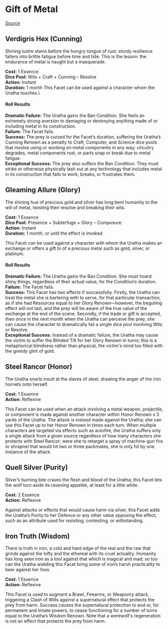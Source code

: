 # Gift of Metal
[Source](http://forum.theonyxpath.com/forum/main-category/main-forum/the-new-world-of-darkness/werewolf-the-forsaken/1180703-four-new-gifts?p=1242739#post1242739)

## Verdigris Hex (Cunning)

Shining lustre stains before the hungry tongue of rust; sturdy resilience falters into brittle fatigue before time and tide. This is the lesson: the endurance of metal is naught but a masquerade.

**Cost:** 1 Essence\
**Dice Pool:** Wits + Craft + Cunning – Resolve\
**Action:** Instant\
**Duration:** 1 month This Facet can be used against a character whom the Uratha touches.\

#### Roll Results

**Dramatic Failure:** The Uratha gains the Ban Condition. She feels an extremely strong aversion to damaging or destroying anything made of or including metal in its construction.\
**Failure:** The Facet fails.\
**Success:** The prey is cursed for the Facet’s duration, suffering the Uratha’s Cunning Renown as a penalty to Craft, Computer, and Science dice pools that involve using or working on metal components in any way; circuitry degrades, metal components rust, or parts snap or break due to metal fatigue.\
**Exceptional Success:** The prey also suffers the Ban Condition. They must strike or otherwise physically lash out at any technology that includes metal in its construction that fails to work, breaks, or frustrates them.

## Gleaming Allure (Glory)

The shining hue of precious gold and silver has long bent humanity to the will of metal, twisting their resolve and breaking their wits.

**Cost:** 1 Essence\
**Dice Pool:** Presence + Subterfuge + Glory – Composure\
**Action:** Instant\
**Duration:** 1 month, or until the effect is invoked

This Facet can be used against a character with whom the Uratha makes an exchange or offers a gift to of a precious metal such as gold, silver, or platinum.

#### Roll Results

**Dramatic Failure:** The Uratha gains the Ban Condition. She must hoard shiny things, regardless of their actual value, for the Condition’s duration.\
**Failure:** The Facet fails.\
**Success:** This Facet has two effects if successfully. Firstly, the Uratha can treat the metal she is bartering with to serve, for that particular transaction, as if she had Resources equal to her Glory Renown—however, the beguiling effect will not last, and the prey will be aware of the true value of the exchange at the end of the scene. Secondly, if the trade or gift is accepted, then once in the next month when the Uratha can perceive the prey, she can cause the character to dramatically fail a single dice pool involving Wits or Resolve.\
**Exceptional Success:** Instead of a dramatic failure, the Uratha may cause the victim to suffer the Blinded Tilt for her Glory Renown in turns; this is a metaphorical blindness rather than physical, the victim's mind too filled with the greedy glint of gold.

## Steel Rancor (Honor)

The Uratha snarls insult at the slaves of steel, drawing the anger of the iron hornets onto herself.

**Cost:** 1 Essence\
**Action:** Reflexive

This Facet can be used when an attack involving a metal weapon, projectile, or component is made against another character within Honor Renown x 3 yards of the Uratha. The attack is instead made against the Uratha; she can use this Facet up to her Honor Renown in times each turn. When multiple characters are targeted via effects such as autofire, the Uratha suffers only a single attack from a given source regardless of how many characters she protects with Steel Rancor; were she to retarget a spray of machine-gun fire or shrapnel that would hit two or three packmates, she is only hit by one instance of the attack.

## Quell Silver (Purity)

Silver’s burning bite craves the flesh and blood of the Uratha; this Facet lets the wolf turn aside its ravening appetite, at least for a little while.

**Cost:** 2 Essence\
**Action:** Reflexive

Against attacks or effects that would cause harm via silver, this Facet adds the Uratha’s Purity to her Defence or any other value opposing the effect, such as an attribute used for resisting, contesting, or withstanding.

## Iron Truth (Wisdom)

There is truth in iron, a cold and hard edge of the real and the raw that grinds against the lofty and the ethereal with its cruel actuality. Humanity has long seen iron as a tool against that which is magical and mad; so too can the Uratha wielding this Facet bring some of iron’s harsh practicality to bear against her foes.

**Cost:** 1 Essence\
**Action:** Reflexive

This Facet is used to augment a Brawl, Firearms, or Weaponry attack, triggering a Clash of Wills against a supernatural effect that protects the prey from harm. Success causes the supernatural protection to end or, for permanent and innate powers, to cease functioning for a number of turns equal to the Uratha’s Wisdom Renown. Note that a werewolf's regeneration is not an effect that protects the prey from harm.
